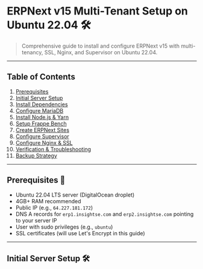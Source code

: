 # ERPNext v15 Multi-Tenant Setup on Ubuntu 22.04 🛠️

> Comprehensive guide to install and configure ERPNext v15 with multi-tenancy, SSL, Nginx, and Supervisor on Ubuntu 22.04.

---

## Table of Contents

1. [Prerequisites](#prerequisites)
2. [Initial Server Setup](#initial-server-setup)
3. [Install Dependencies](#install-dependencies)
4. [Configure MariaDB](#configure-mariadb)
5. [Install Node.js & Yarn](#install-nodejs--yarn)
6. [Setup Frappe Bench](#setup-frappe-bench)
7. [Create ERPNext Sites](#create-erpnext-sites)
8. [Configure Supervisor](#configure-supervisor)
9. [Configure Nginx & SSL](#configure-nginx--ssl)
10. [Verification & Troubleshooting](#verification--troubleshooting)
11. [Backup Strategy](#backup-strategy)

---

## Prerequisites 🎯

- Ubuntu 22.04 LTS server (DigitalOcean droplet)
- 4GB+ RAM recommended
- Public IP (e.g., `64.227.181.172`)
- DNS A records for `erp1.insightse.com` and `erp2.insightse.com` pointing to your server IP
- User with sudo privileges (e.g., `ubuntu`)
- SSL certificates (will use Let's Encrypt in this guide)

---

## Initial Server Setup 🛠️

